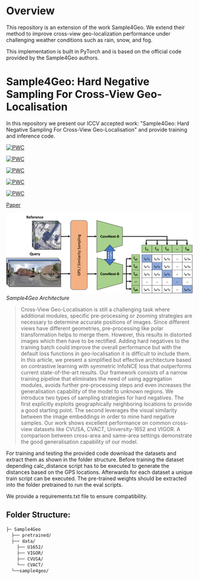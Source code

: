 # Overview

This repository is an extension of the work Sample4Geo. We extend their method to improve cross-view geo-localization performance under challenging weather conditions such as rain, snow, and fog.

This implementation is built in PyTorch and is based on the official code provided by the Sample4Geo authors.

# Sample4Geo: Hard Negative Sampling For Cross-View Geo-Localisation

In this repository we present our ICCV accepted work: "Sample4Geo: Hard Negative Sampling For Cross-View Geo-Localisation" and provide training and inference code. 

[![PWC](https://img.shields.io/endpoint.svg?url=https://paperswithcode.com/badge/sample4geo-hard-negative-sampling-for-cross/image-based-localization-on-vigor-same-area)](https://paperswithcode.com/sota/image-based-localization-on-vigor-same-area?p=sample4geo-hard-negative-sampling-for-cross)

[![PWC](https://img.shields.io/endpoint.svg?url=https://paperswithcode.com/badge/sample4geo-hard-negative-sampling-for-cross/image-based-localization-on-vigor-cross-area)](https://paperswithcode.com/sota/image-based-localization-on-vigor-cross-area?p=sample4geo-hard-negative-sampling-for-cross)

[![PWC](https://img.shields.io/endpoint.svg?url=https://paperswithcode.com/badge/sample4geo-hard-negative-sampling-for-cross/image-based-localization-on-cvusa-1)](https://paperswithcode.com/sota/image-based-localization-on-cvusa-1?p=sample4geo-hard-negative-sampling-for-cross)

[![PWC](https://img.shields.io/endpoint.svg?url=https://paperswithcode.com/badge/sample4geo-hard-negative-sampling-for-cross/image-based-localization-on-cvact)](https://paperswithcode.com/sota/image-based-localization-on-cvact?p=sample4geo-hard-negative-sampling-for-cross)

[![PWC](https://img.shields.io/endpoint.svg?url=https://paperswithcode.com/badge/sample4geo-hard-negative-sampling-for-cross/drone-view-target-localization-on-university-1)](https://paperswithcode.com/sota/drone-view-target-localization-on-university-1?p=sample4geo-hard-negative-sampling-for-cross)


[Paper](https://arxiv.org/abs/2303.11851) 

![](images/sample4geo_approach.jpg)
*Sample4Geo Architecture*

> Cross-View Geo-Localisation is still a challenging task where additional modules, specific pre-processing or zooming strategies are necessary to determine accurate positions of images. Since different views have different geometries, pre-processing like polar transformation helps to merge them. However, this results in distorted images which then have to be rectified. Adding hard negatives to the training batch could improve the overall performance but with the default loss functions in geo-localisation it is difficult to include them. In this article, we present a simplified but effective architecture based on contrastive learning with symmetric InfoNCE loss that outperforms current state-of-the-art results. Our framework consists of a narrow training pipeline that eliminates the need of using aggregation modules, avoids further pre-processing steps and even increases the generalisation capability of the model to unknown regions. We introduce two types of sampling strategies for hard negatives. The first explicitly exploits geographically neighboring locations to provide a good starting point. The second leverages the visual similarity between the image embeddings in order to mine hard negative samples. Our work shows excellent performance on common cross-view datasets like CVUSA, CVACT, University-1652 and VIGOR. A comparison between cross-area and same-area settings demonstrate the good generalisation capability of our model. 


For training and testing the provided code download the datasets and extract them as shown in the folder structure. Before training the dataset depending calc\_distance script has to be executed to generate the distances based on the GPS locations. 
Afterwards for each dataset a unique train script can be executed. The pre-trained weights should be extracted into the folder pretrained to run the eval scripts.

We provide a requirements.txt file to ensure compatibility.

## Folder Structure:

```
├─ Sample4Geo
  ├── pretrained/
  ├── data/
    ├── U1652/
    ├── VIGOR/ 
    ├── CVUSA/	
    └── CVACT/
  └──sample4geo/

```


